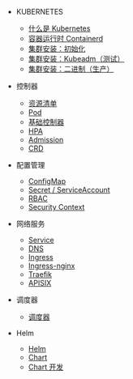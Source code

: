 * KUBERNETES
  * [什么是 Kubernetes](docs/kubernetes/AboutKubernetes.md)
  * [容器运行时 Containerd](docs/kubernetes/ContainerRuntime.md)
  * [集群安装：初始化](docs/kubernetes/ClusterInitialize.md)
  * [集群安装：Kubeadm（测试）](docs/kubernetes/ClusterInstallByKubeadm.md)
  * [集群安装：二进制（生产）](docs/kubernetes/ClusterInstallByBinary.md)

* 控制器
  * [资源清单](docs/kubernetes/ResouceInventory.md)
  * [Pod](docs/kubernetes/Pod.md)
  * [基础控制器](docs/kubernetes/BaseController.md)
  * [HPA](docs/kubernetes/HPA.md)
  * [Admission](docs/kubernetes/AdmissionController.md)
  * [CRD](docs/kubernetes/CRD.md)

* 配置管理
  * [ConfigMap](docs/kubernetes/ConfigMap.md)
  * [Secret / ServiceAccount](docs/kubernetes/Secret.md)
  * [RBAC](docs/kubernetes/RBAC.md)
  * [Security Context](docs/kubernetes/SecurityContext.md)
  
* 网络服务
  * [Service](docs/kubernetes/Service.md)
  * [DNS](docs/kubernetes/DNS.md)
  * [Ingress](docs/kubernetes/Ingress.md)
  * [Ingress-nginx](docs/kubernetes/Ingress-nginx.md)
  * [Traefik](docs/kubernetes/Traefik.md)
  * [APISIX](docs/kubernetes/APISIX.md)
  
* 调度器
  * [调度器](docs/kubernetes/Scheduler.md)
  
* Helm
  * [Helm](docs/kubernetes/Helm.md)
  * [Chart](docs/kubernetes/HelmChart.md)
  * [Chart 开发](docs/kubernetes/HelmChartDev.md)

